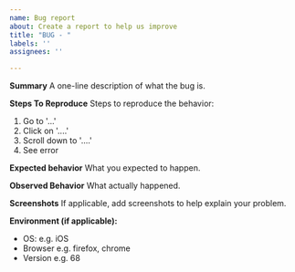 ```yaml
---
name: Bug report
about: Create a report to help us improve
title: "BUG - "
labels: ''
assignees: ''

---
```


**Summary**
A one-line description of what the bug is.

**Steps To Reproduce**
Steps to reproduce the behavior:
1. Go to '...'
2. Click on '....'
3. Scroll down to '....'
4. See error

**Expected behavior**
What you expected to happen.

**Observed Behavior**
What actually happened.

**Screenshots**
If applicable, add screenshots to help explain your problem.

**Environment (if applicable):**
-  OS: e.g. iOS
-  Browser e.g. firefox, chrome
-  Version e.g. 68
